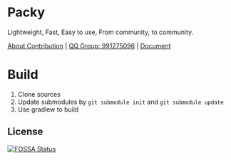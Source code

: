 # Packy
Lightweight, Fast, Easy to use, From community, to community.

[About Contribution](./CONTRIBUTING.md) | [QQ Group: 991275096](https://jq.qq.com/?_wv=1027&k=wQu1waPr) | [Document](./doc/README.md)

# Build
1. Clone sources
2. Update submodules by `git submodule init` and `git submodule update`
3. Use gradlew to build

## License
[![FOSSA Status](https://app.fossa.com/api/projects/git%2Bgithub.com%2Fsaltedfishclub%2FPacky.svg?type=large)](https://app.fossa.com/projects/git%2Bgithub.com%2Fsaltedfishclub%2FPacky?ref=badge_large)